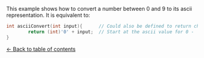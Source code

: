 This example shows how to convert a number between 0 and 9 to its ascii representation.
It is equivalent to:<br>

```C
int asciiConvert(int input){      // Could also be defined to return char
        return (int)'0' + input;  // Start at the ascii value for 0 - '0' and add input
}
```
[<- Back to table of contents](./../)<br>